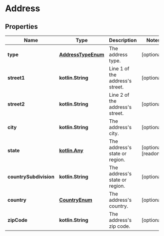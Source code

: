 
# Address

## Properties
Name | Type | Description | Notes
------------ | ------------- | ------------- | -------------
**type** | [**AddressTypeEnum**](AddressTypeEnum.md) | The address type. |  [optional]
**street1** | **kotlin.String** | Line 1 of the address&#39;s street. |  [optional]
**street2** | **kotlin.String** | Line 2 of the address&#39;s street. |  [optional]
**city** | **kotlin.String** | The address&#39;s city. |  [optional]
**state** | [**kotlin.Any**](.md) | The address&#39;s state or region. |  [optional] [readonly]
**countrySubdivision** | **kotlin.String** | The address&#39;s state or region. |  [optional]
**country** | [**CountryEnum**](CountryEnum.md) | The address&#39;s country. |  [optional]
**zipCode** | **kotlin.String** | The address&#39;s zip code. |  [optional]



